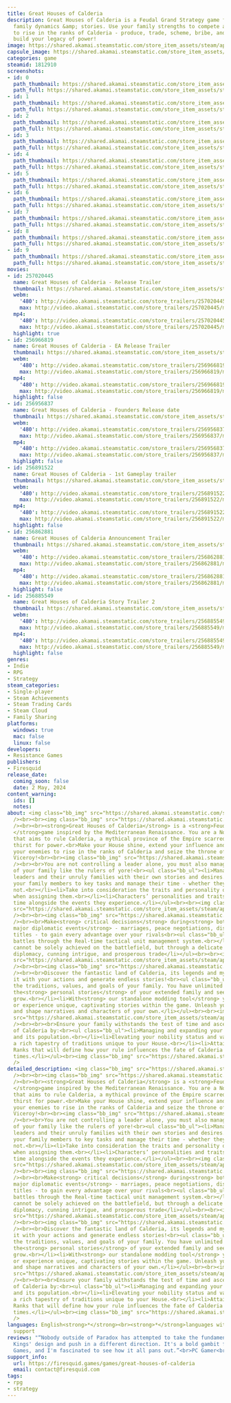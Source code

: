 ```yaml
---
title: Great Houses of Calderia
description: Great Houses of Calderia is a Feudal Grand Strategy game focusing on
  family dynamics &amp; stories. Use your family strengths to compete against rivals
  to rise in the ranks of Calderia - produce, trade, scheme, bribe, and battle to
  build your legacy of power!
image: https://shared.akamai.steamstatic.com/store_item_assets/steam/apps/1812910/header.jpg?t=1732891420
capsule_image: https://shared.akamai.steamstatic.com/store_item_assets/steam/apps/1812910/67963b3ff3c8328f5f8c2a8193741d29f86f0dbd/capsule_231x87.jpg?t=1732891420
categories: game
steamid: 1812910
screenshots:
- id: 0
  path_thumbnail: https://shared.akamai.steamstatic.com/store_item_assets/steam/apps/1812910/ss_f94f8052b588f683adb5a6cce101415f038d6be7.600x338.jpg?t=1732891420
  path_full: https://shared.akamai.steamstatic.com/store_item_assets/steam/apps/1812910/ss_f94f8052b588f683adb5a6cce101415f038d6be7.1920x1080.jpg?t=1732891420
- id: 1
  path_thumbnail: https://shared.akamai.steamstatic.com/store_item_assets/steam/apps/1812910/ss_19992ee262e377ee589a59cd81c54fe33f96d964.600x338.jpg?t=1732891420
  path_full: https://shared.akamai.steamstatic.com/store_item_assets/steam/apps/1812910/ss_19992ee262e377ee589a59cd81c54fe33f96d964.1920x1080.jpg?t=1732891420
- id: 2
  path_thumbnail: https://shared.akamai.steamstatic.com/store_item_assets/steam/apps/1812910/ss_dc47e81ad6e6c70dc16074ac4b4d5f7ee047c574.600x338.jpg?t=1732891420
  path_full: https://shared.akamai.steamstatic.com/store_item_assets/steam/apps/1812910/ss_dc47e81ad6e6c70dc16074ac4b4d5f7ee047c574.1920x1080.jpg?t=1732891420
- id: 3
  path_thumbnail: https://shared.akamai.steamstatic.com/store_item_assets/steam/apps/1812910/ss_7647eb9e5ff3b78b8ae2d1489525e81867ffc9a0.600x338.jpg?t=1732891420
  path_full: https://shared.akamai.steamstatic.com/store_item_assets/steam/apps/1812910/ss_7647eb9e5ff3b78b8ae2d1489525e81867ffc9a0.1920x1080.jpg?t=1732891420
- id: 4
  path_thumbnail: https://shared.akamai.steamstatic.com/store_item_assets/steam/apps/1812910/ss_4d8a5014ece328e830ac588c10cd13805c32ee82.600x338.jpg?t=1732891420
  path_full: https://shared.akamai.steamstatic.com/store_item_assets/steam/apps/1812910/ss_4d8a5014ece328e830ac588c10cd13805c32ee82.1920x1080.jpg?t=1732891420
- id: 5
  path_thumbnail: https://shared.akamai.steamstatic.com/store_item_assets/steam/apps/1812910/ss_fd4135e156181fe3856c4002bce44ec9312e03e2.600x338.jpg?t=1732891420
  path_full: https://shared.akamai.steamstatic.com/store_item_assets/steam/apps/1812910/ss_fd4135e156181fe3856c4002bce44ec9312e03e2.1920x1080.jpg?t=1732891420
- id: 6
  path_thumbnail: https://shared.akamai.steamstatic.com/store_item_assets/steam/apps/1812910/ss_e14fdd5247d4830f7ee6f584c1429d045e181a41.600x338.jpg?t=1732891420
  path_full: https://shared.akamai.steamstatic.com/store_item_assets/steam/apps/1812910/ss_e14fdd5247d4830f7ee6f584c1429d045e181a41.1920x1080.jpg?t=1732891420
- id: 7
  path_thumbnail: https://shared.akamai.steamstatic.com/store_item_assets/steam/apps/1812910/ss_305020fac3b972e335cdbf3156767b6528242d61.600x338.jpg?t=1732891420
  path_full: https://shared.akamai.steamstatic.com/store_item_assets/steam/apps/1812910/ss_305020fac3b972e335cdbf3156767b6528242d61.1920x1080.jpg?t=1732891420
- id: 8
  path_thumbnail: https://shared.akamai.steamstatic.com/store_item_assets/steam/apps/1812910/ss_154dfa8e3c259633db1e29cd858a5bd926780db6.600x338.jpg?t=1732891420
  path_full: https://shared.akamai.steamstatic.com/store_item_assets/steam/apps/1812910/ss_154dfa8e3c259633db1e29cd858a5bd926780db6.1920x1080.jpg?t=1732891420
- id: 9
  path_thumbnail: https://shared.akamai.steamstatic.com/store_item_assets/steam/apps/1812910/ss_ca6162d4286b5532e6a013f72886b7d5a0d9cd51.600x338.jpg?t=1732891420
  path_full: https://shared.akamai.steamstatic.com/store_item_assets/steam/apps/1812910/ss_ca6162d4286b5532e6a013f72886b7d5a0d9cd51.1920x1080.jpg?t=1732891420
movies:
- id: 257020445
  name: Great Houses of Calderia - Release Trailer
  thumbnail: https://shared.akamai.steamstatic.com/store_item_assets/steam/apps/257020445/movie.293x165.jpg?t=1714689027
  webm:
    '480': http://video.akamai.steamstatic.com/store_trailers/257020445/movie480_vp9.webm?t=1714689027
    max: http://video.akamai.steamstatic.com/store_trailers/257020445/movie_max_vp9.webm?t=1714689027
  mp4:
    '480': http://video.akamai.steamstatic.com/store_trailers/257020445/movie480.mp4?t=1714689027
    max: http://video.akamai.steamstatic.com/store_trailers/257020445/movie_max.mp4?t=1714689027
  highlight: true
- id: 256966819
  name: Great Houses of Calderia - EA Release Trailer
  thumbnail: https://shared.akamai.steamstatic.com/store_item_assets/steam/apps/256966819/movie.293x165.jpg?t=1693404644
  webm:
    '480': http://video.akamai.steamstatic.com/store_trailers/256966819/movie480_vp9.webm?t=1693404644
    max: http://video.akamai.steamstatic.com/store_trailers/256966819/movie_max_vp9.webm?t=1693404644
  mp4:
    '480': http://video.akamai.steamstatic.com/store_trailers/256966819/movie480.mp4?t=1693404644
    max: http://video.akamai.steamstatic.com/store_trailers/256966819/movie_max.mp4?t=1693404644
  highlight: false
- id: 256956837
  name: Great Houses of Calderia - Founders Release date
  thumbnail: https://shared.akamai.steamstatic.com/store_item_assets/steam/apps/256956837/movie.293x165.jpg?t=1714689031
  webm:
    '480': http://video.akamai.steamstatic.com/store_trailers/256956837/movie480_vp9.webm?t=1714689031
    max: http://video.akamai.steamstatic.com/store_trailers/256956837/movie_max_vp9.webm?t=1714689031
  mp4:
    '480': http://video.akamai.steamstatic.com/store_trailers/256956837/movie480.mp4?t=1714689031
    max: http://video.akamai.steamstatic.com/store_trailers/256956837/movie_max.mp4?t=1714689031
  highlight: false
- id: 256891522
  name: Great Houses of Calderia - 1st Gameplay trailer
  thumbnail: https://shared.akamai.steamstatic.com/store_item_assets/steam/apps/256891522/movie.293x165.jpg?t=1683098593
  webm:
    '480': http://video.akamai.steamstatic.com/store_trailers/256891522/movie480_vp9.webm?t=1683098593
    max: http://video.akamai.steamstatic.com/store_trailers/256891522/movie_max_vp9.webm?t=1683098593
  mp4:
    '480': http://video.akamai.steamstatic.com/store_trailers/256891522/movie480.mp4?t=1683098593
    max: http://video.akamai.steamstatic.com/store_trailers/256891522/movie_max.mp4?t=1683098593
  highlight: false
- id: 256862881
  name: Great Houses of Calderia Announcement Trailer
  thumbnail: https://shared.akamai.steamstatic.com/store_item_assets/steam/apps/256862881/movie.293x165.jpg?t=1683098600
  webm:
    '480': http://video.akamai.steamstatic.com/store_trailers/256862881/movie480_vp9.webm?t=1683098600
    max: http://video.akamai.steamstatic.com/store_trailers/256862881/movie_max_vp9.webm?t=1683098600
  mp4:
    '480': http://video.akamai.steamstatic.com/store_trailers/256862881/movie480.mp4?t=1683098600
    max: http://video.akamai.steamstatic.com/store_trailers/256862881/movie_max.mp4?t=1683098600
  highlight: false
- id: 256885549
  name: Great Houses of Calderia Story Trailer 2
  thumbnail: https://shared.akamai.steamstatic.com/store_item_assets/steam/apps/256885549/movie.293x165.jpg?t=1683098608
  webm:
    '480': http://video.akamai.steamstatic.com/store_trailers/256885549/movie480_vp9.webm?t=1683098608
    max: http://video.akamai.steamstatic.com/store_trailers/256885549/movie_max_vp9.webm?t=1683098608
  mp4:
    '480': http://video.akamai.steamstatic.com/store_trailers/256885549/movie480.mp4?t=1683098608
    max: http://video.akamai.steamstatic.com/store_trailers/256885549/movie_max.mp4?t=1683098608
  highlight: false
genres:
- Indie
- RPG
- Strategy
steam_categories:
- Single-player
- Steam Achievements
- Steam Trading Cards
- Steam Cloud
- Family Sharing
platforms:
  windows: true
  mac: false
  linux: false
developers:
- Resistance Games
publishers:
- Firesquid
release_date:
  coming_soon: false
  date: 2 May, 2024
content_warning:
  ids: []
  notes:
about: <img class="bb_img" src="https://shared.akamai.steamstatic.com/store_item_assets/steam/apps/1812910/extras/GHoC_-_UI_flyover_-_small.gif?t=1732891420"
  /><br><br><img class="bb_img" src="https://shared.akamai.steamstatic.com/store_item_assets/steam/apps/1812910/extras/build_your_legacy.png?t=1732891420"
  /><br><br><strong>Great Houses of Calderia</strong> is a <strong>Feudal Grand Strategy
  </strong>game inspired by the Mediterranean Renaissance. You are a Noble Family
  that aims to rule Calderia, a mythical province of the Empire scarred by the insatiable
  thirst for power.<br>Make your House shine, extend your influence and triumph over
  your enemies to rise in the ranks of Calderia and seize the throne of the power-hungry
  Viceroy!<br><br><img class="bb_img" src="https://shared.akamai.steamstatic.com/store_item_assets/steam/apps/1812910/extras/Character_driven.png?t=1732891420"
  /><br><br>You are not controlling a leader alone, you must also manage the members
  of your family like the rulers of yore!<br><ul class="bb_ul"><li>Manage your house
  leaders and their unruly families with their own stories and desires.<br></li><li>Appoint
  your family members to key tasks and manage their time - whether they like it or
  not.<br></li><li>Take into consideration the traits and personality of each character
  when assigning them.<br></li><li>Characters’ personalities and traits change over
  time alongside the events they experience.</li></ul><br><br><img class="bb_img"
  src="https://shared.akamai.steamstatic.com/store_item_assets/steam/apps/1812910/extras/Character_driven_extended.gif?t=1732891420"
  /><br><br><img class="bb_img" src="https://shared.akamai.steamstatic.com/store_item_assets/steam/apps/1812910/extras/Calderia_Steam_Page_Title_citation.png?t=1732891420"
  /><br><br>Make<strong> critical decisions</strong> during<strong> both battles and
  major diplomatic events</strong> - marriages, peace negotiations, distribution of
  titles - to gain every advantage over your rivals<br><ul class="bb_ul"><li>Manage
  battles through the Real-time tactical unit management system.<br></li><li>New titles
  cannot be solely achieved on the battlefield, but through a delicate balance of
  diplomacy, cunning intrigue, and prosperous trade</li></ul><br><br><img class="bb_img"
  src="https://shared.akamai.steamstatic.com/store_item_assets/steam/apps/1812910/extras/conflict_resolution_extended.gif?t=1732891420"
  /><br><br><img class="bb_img" src="https://shared.akamai.steamstatic.com/store_item_assets/steam/apps/1812910/extras/endless_stories.png?t=1732891420"
  /><br><br>Discover the fantastic land of Calderia, its legends and myths, shape
  it with your actions and generate endless stories!<br><ul class="bb_ul"><li>Define
  the traditions, values, and goals of your family. You have unlimited possibilities.<br></li><li>Experience
  the<strong> personal stories</strong> of your extended family and see your reputation
  grow.<br></li><li>With<strong> our standalone modding tool</strong> you can create
  or experience unique, captivating stories within the game. Unleash your creativity
  and shape narratives and characters of your own.</li></ul><br><br><img class="bb_img"
  src="https://shared.akamai.steamstatic.com/store_item_assets/steam/apps/1812910/extras/GHoC_Steam_Page_Endless-stories_extended.gif?t=1732891420"
  /><br><br><br>Ensure your family withstands the test of time and ascends the ranks
  of Calderia by:<br><ul class="bb_ul"><li>Managing and expanding your own fiefdom
  and its population.<br></li><li>Elevating your nobility status and vassalizing others.<br></li><li>Cultivating
  a rich tapestry of traditions unique to your House.<br></li><li>Attaining Honorary
  Ranks that will define how your rule influences the fate of Calderia in the end
  times.</li></ul><br><img class="bb_img" src="https://shared.akamai.steamstatic.com/store_item_assets/steam/apps/1812910/extras/Ultimately.png?t=1732891420"
  />
detailed_description: <img class="bb_img" src="https://shared.akamai.steamstatic.com/store_item_assets/steam/apps/1812910/extras/GHoC_-_UI_flyover_-_small.gif?t=1732891420"
  /><br><br><img class="bb_img" src="https://shared.akamai.steamstatic.com/store_item_assets/steam/apps/1812910/extras/build_your_legacy.png?t=1732891420"
  /><br><br><strong>Great Houses of Calderia</strong> is a <strong>Feudal Grand Strategy
  </strong>game inspired by the Mediterranean Renaissance. You are a Noble Family
  that aims to rule Calderia, a mythical province of the Empire scarred by the insatiable
  thirst for power.<br>Make your House shine, extend your influence and triumph over
  your enemies to rise in the ranks of Calderia and seize the throne of the power-hungry
  Viceroy!<br><br><img class="bb_img" src="https://shared.akamai.steamstatic.com/store_item_assets/steam/apps/1812910/extras/Character_driven.png?t=1732891420"
  /><br><br>You are not controlling a leader alone, you must also manage the members
  of your family like the rulers of yore!<br><ul class="bb_ul"><li>Manage your house
  leaders and their unruly families with their own stories and desires.<br></li><li>Appoint
  your family members to key tasks and manage their time - whether they like it or
  not.<br></li><li>Take into consideration the traits and personality of each character
  when assigning them.<br></li><li>Characters’ personalities and traits change over
  time alongside the events they experience.</li></ul><br><br><img class="bb_img"
  src="https://shared.akamai.steamstatic.com/store_item_assets/steam/apps/1812910/extras/Character_driven_extended.gif?t=1732891420"
  /><br><br><img class="bb_img" src="https://shared.akamai.steamstatic.com/store_item_assets/steam/apps/1812910/extras/Calderia_Steam_Page_Title_citation.png?t=1732891420"
  /><br><br>Make<strong> critical decisions</strong> during<strong> both battles and
  major diplomatic events</strong> - marriages, peace negotiations, distribution of
  titles - to gain every advantage over your rivals<br><ul class="bb_ul"><li>Manage
  battles through the Real-time tactical unit management system.<br></li><li>New titles
  cannot be solely achieved on the battlefield, but through a delicate balance of
  diplomacy, cunning intrigue, and prosperous trade</li></ul><br><br><img class="bb_img"
  src="https://shared.akamai.steamstatic.com/store_item_assets/steam/apps/1812910/extras/conflict_resolution_extended.gif?t=1732891420"
  /><br><br><img class="bb_img" src="https://shared.akamai.steamstatic.com/store_item_assets/steam/apps/1812910/extras/endless_stories.png?t=1732891420"
  /><br><br>Discover the fantastic land of Calderia, its legends and myths, shape
  it with your actions and generate endless stories!<br><ul class="bb_ul"><li>Define
  the traditions, values, and goals of your family. You have unlimited possibilities.<br></li><li>Experience
  the<strong> personal stories</strong> of your extended family and see your reputation
  grow.<br></li><li>With<strong> our standalone modding tool</strong> you can create
  or experience unique, captivating stories within the game. Unleash your creativity
  and shape narratives and characters of your own.</li></ul><br><br><img class="bb_img"
  src="https://shared.akamai.steamstatic.com/store_item_assets/steam/apps/1812910/extras/GHoC_Steam_Page_Endless-stories_extended.gif?t=1732891420"
  /><br><br><br>Ensure your family withstands the test of time and ascends the ranks
  of Calderia by:<br><ul class="bb_ul"><li>Managing and expanding your own fiefdom
  and its population.<br></li><li>Elevating your nobility status and vassalizing others.<br></li><li>Cultivating
  a rich tapestry of traditions unique to your House.<br></li><li>Attaining Honorary
  Ranks that will define how your rule influences the fate of Calderia in the end
  times.</li></ul><br><img class="bb_img" src="https://shared.akamai.steamstatic.com/store_item_assets/steam/apps/1812910/extras/Ultimately.png?t=1732891420"
  />
languages: English<strong>*</strong><br><strong>*</strong>languages with full audio
  support
reviews: "“Nobody outside of Paradox has attempted to take the fundamentals of Crusader
  Kings' design and push in a different direction. It's a bold gambit from Resistance
  Games, and I'm fascinated to see how it all pans out.”<br>PC Gamer<br>"
support_info:
  url: https://firesquid.games/games/great-houses-of-calderia
  email: contact@firesquid.com
tags:
- rpg
- strategy
---
```


